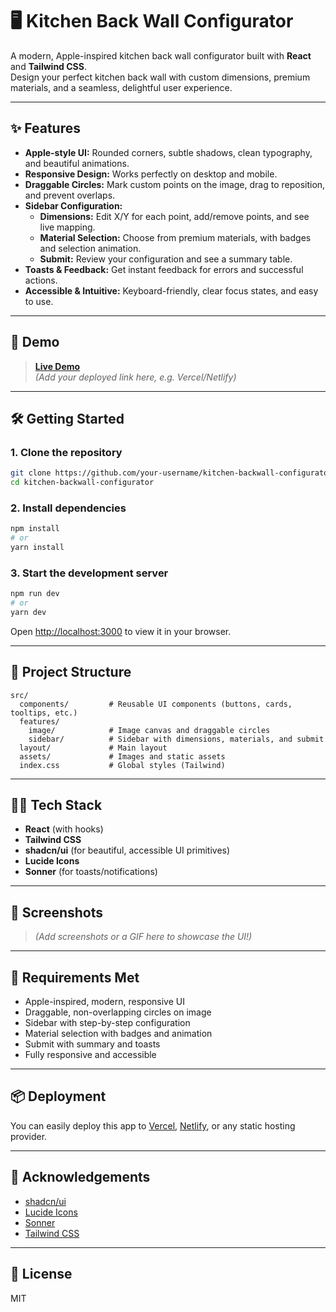 # 🖥️ Kitchen Back Wall Configurator

A modern, Apple-inspired kitchen back wall configurator built with **React** and **Tailwind CSS**.  
Design your perfect kitchen back wall with custom dimensions, premium materials, and a seamless, delightful user experience.

---

## ✨ Features

- **Apple-style UI:** Rounded corners, subtle shadows, clean typography, and beautiful animations.
- **Responsive Design:** Works perfectly on desktop and mobile.
- **Draggable Circles:** Mark custom points on the image, drag to reposition, and prevent overlaps.
- **Sidebar Configuration:**  
  - **Dimensions:** Edit X/Y for each point, add/remove points, and see live mapping.
  - **Material Selection:** Choose from premium materials, with badges and selection animation.
  - **Submit:** Review your configuration and see a summary table.
- **Toasts & Feedback:** Get instant feedback for errors and successful actions.
- **Accessible & Intuitive:** Keyboard-friendly, clear focus states, and easy to use.

---

## 🚀 Demo

> **[Live Demo](#)**  
> _(Add your deployed link here, e.g. Vercel/Netlify)_

---

## 🛠️ Getting Started

### 1. Clone the repository

```bash
git clone https://github.com/your-username/kitchen-backwall-configurator.git
cd kitchen-backwall-configurator
```

### 2. Install dependencies

```bash
npm install
# or
yarn install
```

### 3. Start the development server

```bash
npm run dev
# or
yarn dev
```

Open [http://localhost:3000](http://localhost:3000) to view it in your browser.

---

## 📁 Project Structure

```
src/
  components/         # Reusable UI components (buttons, cards, tooltips, etc.)
  features/
    image/            # Image canvas and draggable circles
    sidebar/          # Sidebar with dimensions, materials, and submit
  layout/             # Main layout
  assets/             # Images and static assets
  index.css           # Global styles (Tailwind)
```

---

## 🧑‍💻 Tech Stack

- **React** (with hooks)
- **Tailwind CSS**
- **shadcn/ui** (for beautiful, accessible UI primitives)
- **Lucide Icons**
- **Sonner** (for toasts/notifications)

---

## 📸 Screenshots

> _(Add screenshots or a GIF here to showcase the UI!)_

---

## 📝 Requirements Met

- Apple-inspired, modern, responsive UI
- Draggable, non-overlapping circles on image
- Sidebar with step-by-step configuration
- Material selection with badges and animation
- Submit with summary and toasts
- Fully responsive and accessible

---

## 📦 Deployment

You can easily deploy this app to [Vercel](https://vercel.com/), [Netlify](https://www.netlify.com/), or any static hosting provider.

---

## 🙏 Acknowledgements

- [shadcn/ui](https://ui.shadcn.com/)
- [Lucide Icons](https://lucide.dev/)
- [Sonner](https://sonner.emilkowal.ski/)
- [Tailwind CSS](https://tailwindcss.com/)

---

## 📃 License

MIT
